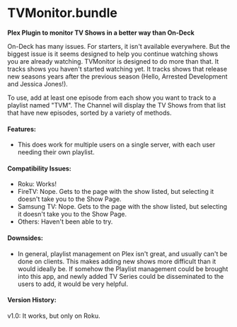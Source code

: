 # TVMonitor.bundle
**Plex Plugin to monitor TV Shows in a better way than On-Deck**

On-Deck has many issues. For starters, it isn't available everywhere. But the biggest issue is it seems designed to help you continue watching shows you are already watching.
TVMonitor is designed to do more than that. It tracks shows you haven't started watching yet. It tracks shows that release new seasons years after the previous season (Hello, Arrested Development and Jessica Jones!).

To use, add at least one episode from each show you want to track to a playlist named "TVM". The Channel will display the TV Shows from that list that have new episodes, sorted by a variety of methods.

#### Features:
* This does work for multiple users on a single server, with each user needing their own playlist.

#### Compatibility Issues:
* Roku: Works!
* FireTV: Nope. Gets to the page with the show listed, but selecting it doesn't take you to the Show Page.
* Samsung TV: Nope. Gets to the page with the show listed, but selecting it doesn't take you to the Show Page.
* Others: Haven't been able to try.

#### Downsides:
* In general, playlist management on Plex isn't great, and usually can't be done on clients. This makes adding new shows more difficult than it would ideally be. If somehow the Playlist management could be brought into this app, and newly added TV Series could be disseminated to the users to add, it would be very helpful.

#### Version History:
v1.0: It works, but only on Roku.
